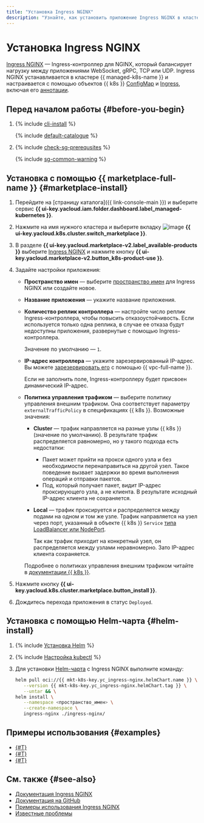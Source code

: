 ```yaml
---
title: "Установка Ingress NGINX"
description: "Узнайте, как установить приложение Ingress NGINX в кластере {{ managed-k8s-name }}."
---
```


# Установка Ingress NGINX


[Ingress NGINX](https://docs.nginx.com/nginx-ingress-controller/overview/about/) — Ingress-контроллер для NGINX, который балансирует нагрузку между приложениями WebSocket, gRPC, TCP или UDP. Ingress NGINX устанавливается в кластере {{ managed-k8s-name }} и настраивается с помощью объектов {{ k8s }} [ConfigMap](https://docs.nginx.com/nginx-ingress-controller/configuration/global-configuration/configmap-resource/) и [Ingress](https://kubernetes.io/docs/concepts/services-networking/ingress/), включая его [аннотации](https://docs.nginx.com/nginx-ingress-controller/configuration/ingress-resources/advanced-configuration-with-annotations/).

## Перед началом работы {#before-you-begin}

1. {% include [cli-install](../../../_includes/cli-install.md) %}

   {% include [default-catalogue](../../../_includes/default-catalogue.md) %}

1. {% include [check-sg-prerequsites](../../../_includes/managed-kubernetes/security-groups/check-sg-prerequsites-lvl3.md) %}

   {% include [sg-common-warning](../../../_includes/managed-kubernetes/security-groups/sg-common-warning.md) %}

## Установка с помощью {{ marketplace-full-name }} {#marketplace-install}

1. Перейдите на [страницу каталога]({{ link-console-main }}) и выберите сервис **{{ ui-key.yacloud.iam.folder.dashboard.label_managed-kubernetes }}**.
1. Нажмите на имя нужного кластера и выберите вкладку ![image](../../../_assets/console-icons/shopping-cart.svg) **{{ ui-key.yacloud.k8s.cluster.switch_marketplace }}**.
1. В разделе **{{ ui-key.yacloud.marketplace-v2.label_available-products }}** выберите [Ingress NGINX](/marketplace/products/yc/ingress-nginx) и нажмите кнопку **{{ ui-key.yacloud.marketplace-v2.button_k8s-product-use }}**.
1. Задайте настройки приложения:

   * **Пространство имен** — выберите [пространство имен](../../concepts/index.md#namespace) для Ingress NGINX или создайте новое.
   * **Название приложения** — укажите название приложения.
   * **Количество реплик контроллера** — настройте число реплик Ingress-контроллера, чтобы повысить отказоустойчивость. Если используется только одна реплика, в случае ее отказа будут недоступны приложения, развернутые с помощью Ingress-контроллера.

      Значение по умолчанию — `1`.

   * **IP-адрес контроллера** — укажите зарезервированный IP-адрес. Вы можете [зарезервировать его](../../../vpc/operations/get-static-ip) с помощью {{ vpc-full-name }}.

      Если не заполнить поле, Ingress-контроллеру будет присвоен динамический IP-адрес.

   * **Политика управления трафиком** — выберите политику управления внешним трафиком. Она соответствует параметру `externalTrafficPolicy` в спецификациях {{ k8s }}. Возможные значения:

      * **Cluster** — трафик направляется на разные узлы {{ k8s }} (значение по умолчанию). В результате трафик распределяется равномерно, но у такого подхода есть недостатки:

         * Пакет может прийти на прокси одного узла и без необходимости перенаправиться на другой узел. Такое поведение вызвает задержки во время выполнения операций и отправки пакетов.
         * Под, который получает пакет, видит IP-адрес проксирующего узла, а не клиента. В результате исходный IP-адрес клиента не сохраняется.

      * **Local** — трафик проксируется и распределяется между подами на одном и том же узле. Трафик направляется на узел через порт, указанный в объекте {{ k8s }} `Service` [типа LoadBalancer или NodePort](https://kubernetes.io/docs/concepts/services-networking/service/#publishing-services-service-types).

         Так как трафик приходит на конкретный узел, он распределяется между узлами неравномерно. Зато IP-адрес клиента сохраняется.

      Подробнее о политиках управления внешним трафиком читайте в [документации {{ k8s }}](https://kubernetes.io/docs/reference/networking/virtual-ips/#external-traffic-policy).

1. Нажмите кнопку **{{ ui-key.yacloud.k8s.cluster.marketplace.button_install }}**.
1. Дождитесь перехода приложения в статус `Deployed`.

## Установка с помощью Helm-чарта {#helm-install}

1. {% include [Установка Helm](../../../_includes/managed-kubernetes/helm-install.md) %}
1. {% include [Настройка kubectl](../../../_includes/managed-kubernetes/kubectl-install.md) %}
1. Для установки [Helm-чарта](https://helm.sh/docs/topics/charts/) с Ingress NGINX выполните команду:

   ```bash
   helm pull oci://{{ mkt-k8s-key.yc_ingress-nginx.helmChart.name }} \
      --version {{ mkt-k8s-key.yc_ingress-nginx.helmChart.tag }} \
      --untar && \
   helm install \
      --namespace <пространство_имен> \
      --create-namespace \
      ingress-nginx ./ingress-nginx/
   ```

## Примеры использования {#examples}

* [{#T}](../create-load-balancer-with-ingress-nginx.md)
* [{#T}](../../tutorials/ingress-cert-manager.md)
* [{#T}](../../tutorials/nginx-ingress-certificate-manager.md)

## См. также {#see-also}

* [Документация Ingress NGINX](https://docs.nginx.com/nginx-ingress-controller/)
* [Документация на GitHub](https://github.com/kubernetes/ingress-nginx)
* [Примеры использования Ingress NGINX](https://github.com/kubernetes/ingress-nginx/tree/main/docs/examples)
* [Известные проблемы](https://github.com/kubernetes/ingress-nginx/issues)
